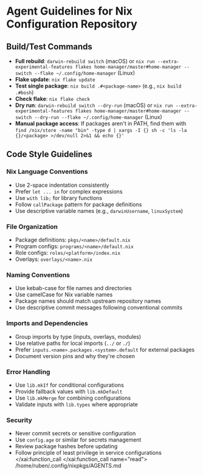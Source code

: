 # Agent Guidelines for Nix Configuration Repository

## Build/Test Commands
- **Full rebuild**: `darwin-rebuild switch` (macOS) or `nix run --extra-experimental-features flakes home-manager/master#home-manager -- switch --flake ~/.config/home-manager` (Linux)
- **Flake update**: `nix flake update`
- **Test single package**: `nix build .#<package-name>` (e.g., `nix build .#bosh`)
- **Check flake**: `nix flake check`
- **Dry run**: `darwin-rebuild switch --dry-run` (macOS) or `nix run --extra-experimental-features flakes home-manager/master#home-manager -- switch --dry-run --flake ~/.config/home-manager` (Linux)
- **Manual package access**: If packages aren't in PATH, find them with `find /nix/store -name "bin" -type d | xargs -I {} sh -c 'ls -la {}/<package> >/dev/null 2>&1 && echo {}'`

## Code Style Guidelines

### Nix Language Conventions
- Use 2-space indentation consistently
- Prefer `let ... in` for complex expressions
- Use `with lib;` for library functions
- Follow `callPackage` pattern for package definitions
- Use descriptive variable names (e.g., `darwinUsername`, `linuxSystem`)

### File Organization
- Package definitions: `pkgs/<name>/default.nix`
- Program configs: `programs/<name>/default.nix`
- Role configs: `roles/<platform>/index.nix`
- Overlays: `overlays/<name>.nix`

### Naming Conventions
- Use kebab-case for file names and directories
- Use camelCase for Nix variable names
- Package names should match upstream repository names
- Use descriptive commit messages following conventional commits

### Imports and Dependencies
- Group imports by type (inputs, overlays, modules)
- Use relative paths for local imports (`../` or `./`)
- Prefer `inputs.<name>.packages.<system>.default` for external packages
- Document version pins and why they're chosen

### Error Handling
- Use `lib.mkIf` for conditional configurations
- Provide fallback values with `lib.mkDefault`
- Use `lib.mkMerge` for combining configurations
- Validate inputs with `lib.types` where appropriate

### Security
- Never commit secrets or sensitive configuration
- Use `config.age` or similar for secrets management
- Review package hashes before updating
- Follow principle of least privilege in service configurations</content>
</xai:function_call
</xai:function_call name="read">
<parameter name="filePath">/home/ruben/.config/nixpkgs/AGENTS.md